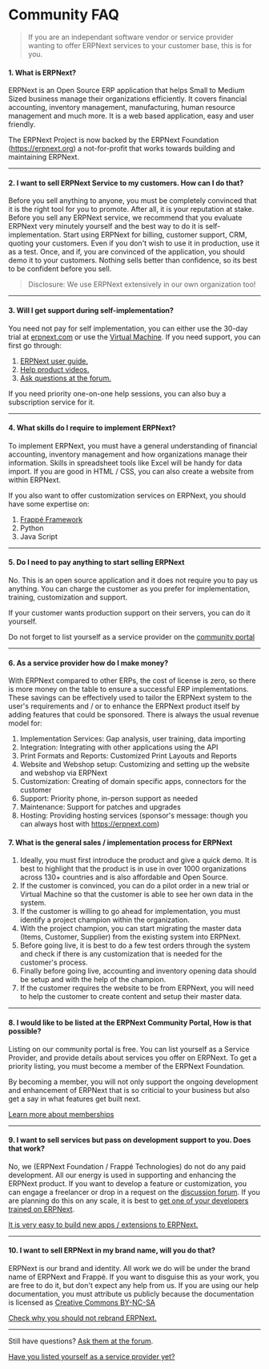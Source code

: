 # Community FAQ

> If you are an independant software vendor or service provider wanting to offer ERPNext services to your customer base, this is for you.

#### 1. What is ERPNext?

ERPNext is an Open Source ERP application that helps Small to Medium Sized business manage their organizations efficiently. It covers financial accounting, inventory management, manufacturing, human resource management and much more. It is a web based application, easy and user friendly.

The ERPNext Project is now backed by the ERPNext Foundation (https://erpnext.org) a not-for-profit that works towards building and maintaining ERPNext.

---

#### 2. I want to sell ERPNext Service to my customers. How can I do that?

Before you sell anything to anyone, you must be completely convinced that it is the right tool for you to promote. After all, it is your reputation at stake. Before you sell any ERPNext service, we recommend that you evaluate ERPNext very minutely yourself and the best way to do it is self-implementation. Start using ERPNext for billing, customer support, CRM, quoting your customers. Even if you don't wish to use it in production, use it as a test. Once, and if, you are convinced of the application, you should demo it to your customers. Nothing sells better than confidence, so its best to be confident before you sell.

> Disclosure: We use ERPNext extensively in our own organization too!

---

#### 3. Will I get support during self-implementation?

You need not pay for self implementation, you can either use the 30-day trial at [erpnext.com](https://erpnext.com) or use the [Virtual Machine](https://erpnext.com/download). If you need support, you can first go through:

1. [ERPNext user guide.](http://erpnext.org/docs/user/manual/en/)
1. [Help product videos.](http://frappe.io/docs/user/videos/learn)
1. [Ask questions at the forum.](https://discuss.erpnext.com)

If you need priority one-on-one help sessions, you can also buy a subscription service for it.

---

#### 4. What skills do I require to implement ERPNext?

To implement ERPNext, you must have a general understanding of financial accounting, inventory management and how organizations manage their information. Skills in spreadsheet tools like Excel will be handy for data import. If you are good in HTML / CSS, you can also create a website from within ERPNext.

If you also want to offer customization services on ERPNext, you should have some expertise on:

1. [Frappé Framework](https://frappe.io)
1. Python
1. Java Script

---

#### 5. Do I need to pay anything to start selling ERPNext

No. This is an open source application and it does not require you to pay us anything. You can charge the customer as you prefer for implementation, training, customization and support.

If your customer wants production support on their servers, you can do it yourself.

Do not forget to list yourself as a service provider on the [community portal](/service-providers)

---

#### 6. As a service provider how do I make money?

With ERPNext compared to other ERPs, the cost of license is zero, so there is more money on the table to ensure a successful ERP implementations. These savings can be effectively used to tailor the ERPNext system to the user's requirements and / or to enhance the ERPNext product itself by adding features that could be sponsored. There is always the usual revenue model for:

1. Implementation Services: Gap analysis, user training, data importing
1. Integration: Integrating with other applications using the API
1. Print Formats and Reports: Customized Print Layouts and Reports
1. Website and Webshop setup: Customizing and setting up the website and webshop via ERPNext
1. Customization: Creating of domain specific apps, connectors for the customer
1. Support: Priority phone, in-person support as needed
1. Maintenance: Support for patches and upgrades
1. Hosting: Providing hosting services (sponsor's message: though you can always host with https://erpnext.com)

#### 7. What is the general sales / implementation process for ERPNext

1. Ideally, you must first introduce the product and give a quick demo. It is best to highlight that the product is in use in over 1000 organizations across 130+ countries and is also affordable and Open Source.
2. If the customer is convinced, you can do a pilot order in a new trial or Virtual Machine so that the customer is able to see her own data in the system.
3. If the customer is willing to go ahead for implementation, you must identify a project champion within the organization.
4. With the project champion, you can start migrating the master data (Items, Customer, Supplier) from the existing system into ERPNext.
5. Before going live, it is best to do a few test orders through the system and check if there is any customization that is needed for the customer's process.
6. Finally before going live, accounting and inventory opening data should be setup and with the help of the champion.
7. If the customer requires the website to be from ERPNext, you will need to help the customer to create content and setup their master data.

---

#### 8. I would like to be listed at the ERPNext Community Portal, How is that possible?

Listing on our community portal is free. You can list yourself as a Service Provider, and provide details about services you offer on ERPNext. To get a priority listing, you must become a member of the ERPNext Foundation.

By becoming a member, you will not only support the ongoing development and enhancement of ERPNext that is so criticial to your business but also get a say in what features get built next.

[Learn more about memberships](/memberships)

---

#### 9. I want to sell services but pass on development support to you. Does that work?

No, we (ERPNext Foundation / Frappé Technologies) do not do any paid development. All our energy is used in supporting and enhancing the ERPNext product. If you want to develop a feature or customization, you can engage a freelancer or drop in a request on the [discussion forum](https://discuss.erpnext.com). If you are planning do this on any scale, it is best to [get one of your developers trained on ERPNext](https://www.youtube.com/watch?v=eCAMPcl7NKc&list=PL3lFfCEoMxvzHtsZHFJ4T3n5yMM3nGJ1W).

[It is very easy to build new apps / extensions to ERPNext.](http://frappe.io/docs/user/tutorial/)

---


#### 10. I want to sell ERPNext in my brand name, will you do that?

ERPNext is our brand and identity. All work we do will be under the brand name of ERPNext and Frappé. If you want to disguise this as your work, you are free to do it, but don't expect any help from us. If you are using our help documentation, you must attribute us publicly because the documentation is licensed as [Creative Commons BY-NC-SA](https://creativecommons.org/licenses/by-nc-sa/3.0/us/)

[Check why you should not rebrand ERPNext.](https://frappe.io/blog/general/why-you-should-not-rebrand-erpnext)

---

Still have questions? [Ask them at the forum](https://discuss.erpnext.com).

[Have you listed yourself as a service provider yet?](/service-providers)
